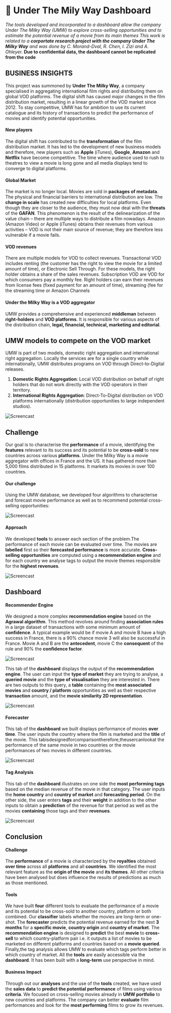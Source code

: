 
# 🎥 Under The Mily Way Dashboard
_The tools developed and incorporated to a dashboard allow the company Under The Milky Way (UMW) to explore cross-selling opportunities and to estimate the potential revenue of a movie from its main themes_
_This work is related to a __corportate research project with the company Under The Milky Way__ and was done by C. Morand-Dval, R. Chen, I. Zizi and A. Ohleyer._
__Due to confidential data, the dashboard cannot be replicated from the code__

## BUSINESS INSIGHTS
  This project was summoned by __Under The Milky Way__, a company specialised in aggregating international film rights and distributing them on global VOD platforms. The digital shift has caused major changes in the film distribution market, resulting in a linear growth of the VOD market since 2012. To stay competitive, UMW has for ambition to use its current catalogue and its history of transactions to predict the performance of movies and identify potential opportunities.

#### New players
  The digital shift has contributed to the __transformation__ of the film distribution market. It has led to the development of new business models and therefore, new players such as __Apple__ (iTunes), __Google__, __Amazon__ and __Netflix__ have become competitive. The time where audience used to rush to theatres to view a movie is long gone and all media displays tend to converge to digital platforms.

#### Global Market
  
  The market is no longer local. Movies are sold in __packages of metadata__. The physical and financial barriers to international distribution are low. The __change in scale__ has created new difficulties for local platforms. Even though they are closer to the audience, they must now deal with the __threats__ of the __GAFAN__. This phenomenon is the result of the delinearization of the value chain – there are multiple ways to distribute a film nowadays. Amazon (Amazon Video) or Apple (iTunes) obtains their revenues from various activities – VOD is not their main source of revenue; they are therefore less vulnerable if a movie fails.

#### VOD revenues
  There are multiple models for VOD to collect revenues. Transactional VOD includes renting (the customer has the right to view the movie for a limited amount of time), or Electronic Sell Through. For these models, the right holder obtains a share of the sales revenues. Subscription VOD are VOD for which consumers pay a monthly fee. Right holders can earn their revenues from license fees (fixed payment for an amount of time), streaming (fee for the streaming time or Amazon Channels

#### Under the Milky Way is a VOD aggregator
UMW provides a comprehensive and experienced __middleman__ between __right-holders__ and __VOD platforms__. It is responsible for various aspects of the distribution chain, __legal, financial, technical, marketing and editorial__.

## UMW models to compete on the VOD market
UMW is part of two models, domestic right aggregation and international right aggregation. Locally the services are for a single country while
internationally, UMW distributes programs on VOD through Direct-to-Digital releases.
1.  __Domestic Rights Aggregation__: Local VOD distribution on behalf of right holders that do not work directly with the VOD operators in their territory.
2. __International Rights Aggregation__:
Direct-To-Digital distribution on VOD platforms internationally (distribution opportunities to large independent studios).

![Screencast](Screenshots/Screen2.png)


## Challenge

Our goal is to characterise the __performance__ of a movie, identifying the __features__ relevant to its success and its potential to be __cross-sold__ to new countries across various __platforms__. Under the Milky Way is a movie aggregator with offices in France and the US. It has gathered more than 5,000 films distributed in 15 platforms. It markets its movies in over 100 countries.

#### Our challenge
Using the UMW database, we developed four algorithms to characterise and forecast movie performance as well as to recommend potential cross-
selling opportunities:

![Screencast](Screenshots/Screen3.png)

#### Approach
We developed __tools__ to answer each section of the problem.The performance of each movie can be evaluated over time. The movies are __labelled__ first so their __forecasted performance__ is more accurate. __Cross-selling opportunities__ are computed using a __recommendation engine__ and for each country we analyse tags to output the movie themes responsible for the __highest revenues__.

![Screencast](Screenshots/Screen4.png)

## Dashboard

#### Recommender Engine
We designed a more complex __recommendation engine__ based on the __Agrawal algorithm__. This method revolves around finding __association rules__ in a large dataset of transactions with some minimum amount of __confidence__. A typical example would be if movie A and movie B have a high success in France, there is a 90% chance movie 3 will also be successful in France. Movie A and B are the __antecedent__, movie C the __consequent__ of the rule and 90% the __confidence factor__.

![Screencast](Screenshots/Screen7.png)

This tab of the __dashboard__ displays the output of the __recommendation engine__. The user can input the __type of market__ they are trying to analyse, a __queried movie__ and the __type of visualisation__ they are interested in. There are two outputs to this query, a __table__ containing the __most associated movies__ and __country / platform__ opportunities as well as their respective __transaction__ amount, and the __movie similarity 2D representation__.

![Screencast](Screenshots/Screen8.png)


#### Forecaster
This tab of the __dashboard__ we built displays performance of movies __over time__. The user inputs the country where the film is marketed and the __title__ of the movie. This tabisdesignedforcomparisontherefore,theusercanlookat the performance of the same movie in two countries or the movie performances of two movies in different countries.

![Screencast](Screenshots/Screen6.png)


#### Tag Analysis
This tab of the __dashboard__ illustrates on one side the __most performing tags__ based on the median revenue of the movie in that category. The user inputs the __home country__ and __country of market__ and __forecasting period__. On the other side, the user enters __tags__ and their __weight__ in addition to the other inputs to obtain a __prediction__ of the revenue for that period as well as the movies __containing__ those tags and their __revenues__.

![Screencast](Screenshots/Screen5.png)


## Conclusion
#### Challenge
The __performance__ of a movie is characterized by the __royalties__ obtained __over time__ across all __platforms__ and all __countries__. We identified the most relevant feature as the __origin of the movie__ and __its themes__. All other criteria have been analysed but does influence the results of predictions as much as those mentioned.

#### Tools
We have built __four__ different tools to evaluate the performance of a movie and its potential to be cross-sold to another country, platform or both combined. Our __classifier__ labels whether the movies are long-term or one-shot. The __forecaster__ predicts the potential revenue earned for the next __3 months__ for a __specific movie__, __country origin__ and __country of market__. The __recommendation engine__ is designed to __predict__ the best __movie__ to __cross-sell__ to which country-platform pair i.e. it outputs a list of movies to be marketed on different platforms and countries based on a __movie queried__. Finally,the tag analysis allows UMW to evaluate which tags perform better in which country of market. All the __tools__ are easily accessible via the __dashboard__. It has been built with a __long-term__ use perspective in mind.

#### Business Impact
Through out our __analyses__ and the use of the __tools__ created, we have used the __sales data__ to __predict the potential performance__ of films using various __criteria__. We focused on cross-selling movies already in __UMW portfolio__ to new countries and platforms. The company can better __evaluate__ film performances and look for the __most performing__ films to grow its revenues.
